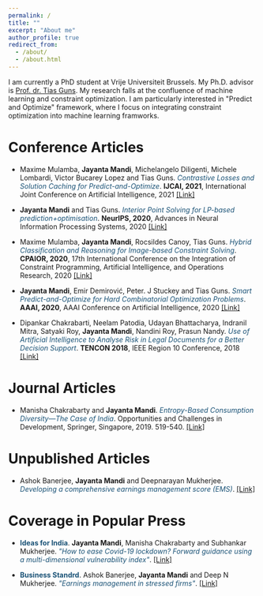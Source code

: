 ```yaml
---
permalink: /
title: ""
excerpt: "About me"
author_profile: true
redirect_from: 
  - /about/
  - /about.html
---
```


I am currently a PhD student at Vrije Universiteit Brussels. My Ph.D. advisor is [Prof. dr. Tias Guns](http://homepages.vub.ac.be/~tiasguns/). My research falls at the confluence of machine learning and constraint optimization. I am particularly interested in "Predict and Optimize" framework, where I focus on integrating constraint optimization into machine learning framworks.


# Conference Articles
*   Maxime Mulamba, **Jayanta Mandi**, Michelangelo Diligenti, Michele Lombardi, Victor Bucarey Lopez  and Tias Guns.
    *<font color="#1A5276">Contrastive Losses and Solution Caching for Predict-and-Optimize</font>*. **IJCAI, 2021**, International Joint Conference on Artificial Intelligence, 2021 [[Link]](https://www.ijcai.org/proceedings/2021/390) 


*   **Jayanta Mandi** and Tias Guns.
    *<font color="#1A5276">Interior Point Solving for LP-based prediction+optimisation</font>*. **NeurIPS, 2020**, Advances in Neural Information Processing Systems, 2020 [[Link]](https://proceedings.neurips.cc/paper/2020/hash/51311013e51adebc3c34d2cc591fefee-Abstract.html)   
    
    
*   Maxime Mulamba, **Jayanta Mandi**, Rocsildes Canoy, Tias Guns. 
    *<font color="#1A5276">Hybrid Classification and Reasoning for Image-based Constraint Solving</font>*. **CPAIOR, 2020**, 17th International Conference on the Integration of Constraint Programming, Artificial Intelligence, and Operations Research, 2020 [[Link]](https://link.springer.com/chapter/10.1007/978-3-030-58942-4_24)   

*   **Jayanta Mandi**, Emir Demirović, Peter. J Stuckey and Tias Guns.
    *<font color="#1A5276">Smart Predict-and-Optimize for Hard Combinatorial Optimization Problems</font>*. **AAAI, 2020**, AAAI Conference on Artificial Intelligence, 2020 [[Link]](https://aaai.org/ojs/index.php/AAAI/article/view/5521) 

*   Dipankar Chakrabarti, Neelam Patodia, Udayan Bhattacharya, Indranil Mitra, Satyaki Roy, 
	**Jayanta 	Mandi**,  Nandini Roy, Prasun Nandy. *<font color="#1A5276">Use of Artificial Intelligence to Analyse Risk in Legal	
	Documents for a Better Decision Support</font>*. **TENCON 2018**, IEEE Region 10 Conference, 2018 [[Link]](https://ieeexplore.ieee.org/document/8650382)   

# Journal Articles
*   Manisha Chakrabarty and **Jayanta 	Mandi**.
    *<font color="#1A5276">Entropy-Based Consumption Diversity—The Case of India</font>*. Opportunities and Challenges in Development, Springer, Singapore, 2019. 519-540. [[Link]](https://www.springerprofessional.de/en/entropy-based-consumption-diversity-the-case-of-india/17220174)   

# Unpublished Articles
*   Ashok Banerjee, **Jayanta 	Mandi** and Deepnarayan Mukherjee.
     *<font color="#1A5276">Developing a comprehensive earnings management score (EMS)</font>*. [[Link]](http://indiafa.org/wp-content/uploads/2017/06/My-piece-May-2017-2.pdf) 

# Coverage in Popular Press
* **<font color="#1A5276">Ideas for India</font>**. **Jayanta 	Mandi**, Manisha Chakrabarty and 
	Subhankar Mukherjee. *<font color="#1A5276">"How to ease Covid-19 lockdown? Forward guidance using a multi-dimensional vulnerability index"</font>*. [[Link]](https://www.ideasforindia.in/topics/macroeconomics/how-to-ease-covid-19-lockdown-forward-guidance-using-a-multidimensional-vulnerability-index.html)

* **<font color="#1A5276">Business Standrd</font>**. Ashok Banerjee, **Jayanta 	Mandi** and Deep N 
	Mukherjee. *<font color="#1A5276">"Earnings management in stressed firms"</font>*. [[Link]](https://www.business-standard.com/article/companies/earnings-management-in-stressed-firms-117073101722_1.html)
